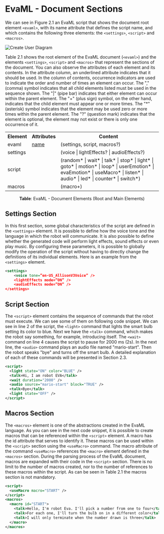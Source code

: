 # EvaML - Document Sections

We can see in Figure 2.1 an EvaML script that shows the document root element `<evaml>`, with its name
attribute that defines the script name, and which contains the following three elements: the `<settings>`, `<script>`
and `<macros>`.

<!-- <p align="center">
  <img src="../img/evaml-sections-manual.png" alt="Create User Diagram" width="400"/>
</p> -->

![Create User Diagram](../img/evaml-sections-manual.png)


Table 2.1 shows the root element of the EvaML document (`<evaml>`) and the elements `<settings>`, `<script>` and `<macros>` that represent the sections of the document. You can also observe the attributes of each element and its contents. In the attribute column, an underlined attribute indicates that it should be used. In the column of contents, occurrence indicators are used to indicate the order and number of times an element can occur. The "," (comma) symbol indicates that all child elements listed must be used in the sequence shown. The "|" (pipe bar) indicates that either element can occur within the parent element. The "+" (plus sign) symbol, on the other hand, indicates that the child element must appear one or more times. The "*" (asterisk) symbol indicates that the element may be used zero or more times within the parent element. The "?" (question mark) indicates that the element is optional, the element may not exist or there is only one occurrence of it.

<table class="commands">
  <tr>
    <th><b>Element</b></th>
    <th><b>Attributes</b></th>
    <th><b>Content</b></th>
  </tr>
  <tr>
    <td>evaml</td>
    <td><u>name</u></td>   
    <td>(settings, script, macros?)</td>
  </tr>
  <tr>
    <td>settings</td>
    <td></td>
    <td>(voice | lightEffects? | audioEffects?)</td>
  </tr>
  <tr>
    <td>script</td>
    <td></td>
    <td>(random* | wait* | talk* | stop* | light* | goto* | motion* | loop* | userEmotion* | evaEmotion* | useMacro* | listen* | audio* | led* | counter* | switch*)</td>
  </tr>
  <tr>
    <td>macros</td>
    <td></td>   
    <td>(macro+)</td>
  </tr>
</table>

<p style="text-align: center;"><b>Table</b>: EvaML - Document Elements (Root and Main Elements)</p>


## Settings Section

In this first section, some global characteristics of the script are defined in the `<settings>` element. It is
possible to define how the voice tone and the language in which the robot will communicate. It is also possible
to define whether the generated code will perform light effects, sound effects or even play music. By configuring
these parameters, it is possible to globally modify the operation of the script without having to directly change
the definitions of its individual elements. Here is an example from the `<settings>` element.

<!-- hl_lines="2 3" -->
```xml title="settings_example.xml" linenums="1" 
<settings>
    <voice tone=”en-US_AllisonV3Voice” />
    <lightEffects mode=”ON” />
    <audioEffects mode=”ON” />
</settings>
```


## Script Section

The `<script>` element contains the sequence of commands that the robot must execute. We can see some of them on following code snippet. We can see in line 2 of the script, the `<light>` command that lights the smart bulb setting its color to blue. Next we have the `<talk>` command, which makes the robot say something, for example, introducing itself. The `<wait>` command on line 4 causes the script to pause for 2000 ms (2s). In the next line, the `<audio>` command plays an audio file named "mario-start". Then the robot speaks "bye" and turns off the smart bulb. A detailed explanation of each of these commands will be presented in Section 2.3.

<!-- hl_lines="2 3" -->
```xml title="script_example.xml" linenums="1" hl_lines="1 5" 
<script>
  <light state="ON" color="BLUE" />
  <talk>Hi, I am robot EVA</talk>
  <wait duration="2000" />
  <audio source="mario-start" block="TRUE" />
  <talk>Bye</talk>
  <light state="OFF" />
</script>
```


## Macros Section

The `<macros>` element is one of the abstractions created in the EvaML language. As you can see in the next code snippet, it is possible to create macros that can be referenced within the `<script>` element. A macro has the id attribute that serves to identify it. These macros can be used within the `<script>` section using the `<useMacro>` command. The macro attribute of the command `<useMacro>` references the `<macro>` element defined in the `<macros>` section. During the parsing process of the EvaML document, macros are expanded with their code in the `<script>` section. There is no limit to the number of macros created, nor to the number of references to these macros within the script. As can be seen in Table 2.1 the macros section is not mandatory.

<!-- hl_lines="2 3" -->
```xml title="macros_example.xml" linenums="1" 
<script>
  <useMacro macro="START" />
</script>
<macros>
  <macro id="START">
    <talk>Hello, I'm robot Eva. I'll pick a number from one to four</talk>
    <talk>For each one, I'll turn the bulb on in a different color</talk>
    <talk>I will only terminate when the number drawn is three</talk>
  </macro>
</macros>
```